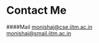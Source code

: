 ---
---

# Contact Me

####Mail
monishaj@cse.iitm.ac.in <br>
monishaj@smail.iitm.ac.in
           

